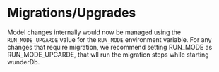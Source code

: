# Migrations/Upgrades

Model changes internally would now be managed using the `RUN_MODE_UPGARDE` value for the `RUN_MODE` environment variable. For any changes that require migration, we recommend setting RUN_MODE as RUN_MODE_UPGARDE, that wll run the migration steps while starting wunderDb.

<!-- With recent changes in the docker image we've discontinued the use of `wdb-tools`. Migration documentation and mechanism witll be updated soon. -->
<!-- 
This document contains background details and instructions to migrate to new models and breaking changes.

## Migrating existing roles to add `hidden` field

To update existing roles to add the `hidden` field, there are several methods.

### Option 1: Manually Update Persisted Roles File

Before starting wdb-instance, manually update the roles in the persisted roles file.

- Go to the Persisted Storage Path - where all wdb files are persisted.
- Generally its stored in the `~/wdb/wfs` directory
- Go to the `roles` sub-directory (`~/wdb/wfs/roles`) and open the `roles_persisted.json` file
- Now manually update the roles and add the `hidden` field with the required value - `true` or `false`.


### Option 2: Use wdb-tools to Update the Roles

wdb-tools are commandline tools built to make life easy! To use wdb-tools, 

- Clone the wdb-sidekicks repository - `git clone https://github.com/TanmoySG/wdb-sidekicks`
- Browse to `wdb-sidekicks/tools` directory and build the tools by running - `sh ./build.sh`
- Using the `roles_hidden_field_update` - created in the `wdb-sidekicks/tools/bin` subdirectory, you can update the roles.
- Use the `roles_hidden_field_update` as
  - export the `USE_TOOL` variable as true, `export USE_TOOL=true`
  - export the `TOOL_INSTRUCTION` variable as, `export TOOL_INSTRUCTION=/path/to/roles_hidden_field_update -f path/to/wfs/roles/roles_persisted.json true`
    - Here the value of `-f` flag is the path to the persisted roles file
    - The last argument is the value to be set for the `hidden` field. It can be set as either true or false.
    - All roles will be set to the value
  - Run the `sh ./scripts/start.sh` to run the tool and start the wdb-server

### Option 3: Use wdb-tools in Docker Containers

Simillar to Option-2, to use wdb-tools in wdb-container, you just need to export the `TOOL_INSTRUCTION` and `USE_TOOL` variables. The wdb-image comes pre-packed with the wdb-tools so you dont need to clone it. The tools are stored in the `/tools` directory in wdb-image/container.

- The docker-compose files have the required values set, to use the tool, you just need to change the value of `USE_TOOL` to true (set as false in the compose file)
- This will run the tool inside the container and start the wdb-server -->
